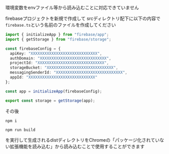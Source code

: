 環境変数をenvファイル等から読み込むことに対応できていません

firebaseプロジェクトを新規で作成して
srcディレクトリ配下に以下の内容で`firebase.ts`という名前のファイルを作成してください
```ts
import { initializeApp } from "firebase/app";
import { getStorage } from "firebase/storage";

const firebaseConfig = {
  apiKey: "XXXXXXXXXXXXXXXXXXXXXXXXXXXXX",
  authDomain: "XXXXXXXXXXXXXXXXXXXXXXXXXXXXX",
  projectId: "XXXXXXXXXXXXXXXXXXXXXXXXXXXXX",
  storageBucket: "XXXXXXXXXXXXXXXXXXXXXXXXXXXXX",
  messagingSenderId: "XXXXXXXXXXXXXXXXXXXXXXXXXXXXX",
  appId: "XXXXXXXXXXXXXXXXXXXXXXXXXXXXX"
};

const app = initializeApp(firebaseConfig);

export const storage = getStorage(app);
```

その後

`npm i`

`npm run build`

を実行して生成されるdistディレクトリをChromeの「パッケージ化されていない拡張機能を読み込む」から読み込むことで使用することができます
